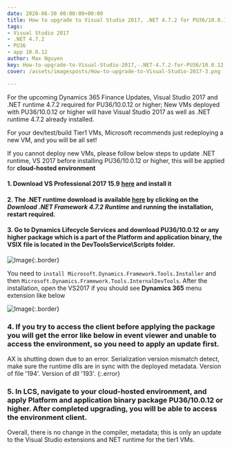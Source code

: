 ```yaml
---
date: 2020-06-30 00:00:00+00:00
title: How to upgrade to Visual Studio 2017, .NET 4.7.2 for PU36/10.0.12 and higher
tags:
- Visual Studio 2017
- .NET 4.7.2
- PU36
- app 10.0.12
author: Max Nguyen
key: How-to-upgrade-to-Visual-Studio-2017,-.NET-4.7.2-for-PU36/10.0.12-and-higher
cover: /assets/imagesposts/How-to-upgrade-to-Visual-Studio-2017-3.png

---
```


For the upcoming Dynamics 365 Finance Updates, Visual Studio 2017 and .NET runtime 4.7.2 required for PU36/10.0.12 or higher; New VMs deployed with PU36/10.0.12 or higher will have Visual Studio 2017 as well as .NET runtime 4.7.2 already installed. 

For your dev/test/build Tier1 VMs, Microsoft recommends just redeploying a new VM, and you will be all set! 

If you cannot deploy new VMs, please follow below steps to update .NET runtime, VS 2017 before installing PU36/10.0.12 or higher, this will be applied for **cloud-hosted environment**

#### 1. Download VS Professional 2017 15.9 [here](https://download.visualstudio.microsoft.com/download/pr/ac05c4f5-0da1-429f-8701-ce509ac69926/7b51a7b8db36f977745cf3e19ef1e9c62ebf29f704aebafce443626b779cb4f8/vs_Professional.exe) and install it

#### 2. The .NET runtime download is available [here](https://dotnet.microsoft.com/download/dotnet-framework/net472) by clicking on the _Download .NET Framework 4.7.2 Runtime_ and running the installation, restart required.

#### 3. Go to Dynamics Lifecycle Services and download PU36/10.0.12 or any higher package which is a part of the Platform and application binary, the VSIX file is located in the DevToolsService\Scripts folder.

![Image]({{site.url}}/assets/imagesposts/How-to-upgrade-to-Visual-Studio-2017-1.png){:.border}

You need to ```install Microsoft.Dynamics.Framework.Tools.Installer``` and then ```Microsoft.Dynamics.Framework.Tools.InternalDevTools```.
After the installation, open the VS2017 if you should see **Dynamics 365** menu extension like below

![Image]({{site.url}}/assets/imagesposts/How-to-upgrade-to-Visual-Studio-2017-2.png){:.border}

### 4. If you try to access the client before applying the package you will get the error like below in event viewer and unable to access the environment, so you need to apply an update first.
AX is shutting down due to an error. Serialization version mismatch detect, make sure the runtime dlls are in sync with the deployed metadata. Version of file '194'. Version of dll '193'.
{:.error}

### 5. In LCS, navigate to your cloud-hosted environment, and apply Platform and application binary package PU36/10.0.12 or higher. After completed upgrading, you will be able to access the environment client. 

Overall, there is no change in the compiler, metadata; this is only an update to the Visual Studio extensions and NET runtime for the tier1 VMs.